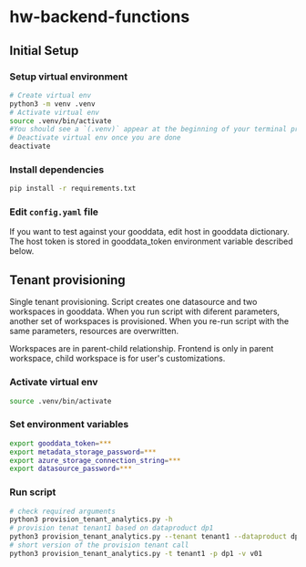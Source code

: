 # hw-backend-functions
## Initial Setup
### Setup virtual environment

```bash
# Create virtual env
python3 -m venv .venv
# Activate virtual env
source .venv/bin/activate
#You should see a `(.venv)` appear at the beginning of your terminal prompt indicating that you are working inside the `virtualenv`.
# Deactivate virtual env once you are done
deactivate

```

### Install dependencies
```bash
pip install -r requirements.txt

```

### Edit `config.yaml` file
If you want to test against your gooddata, edit host in gooddata dictionary. The host token is stored in gooddata_token environment variable described below.

## Tenant provisioning
Single tenant provisioning. Script creates one datasource and two workspaces in gooddata. When you run script with diferent parameters, another set of workspaces is provisioned. When you re-run script with the same parameters, resources are overwritten.

Workspaces are in parent-child relationship. Frontend is only in parent workspace, child workspace is for user's customizations.

### Activate virtual env
```bash
source .venv/bin/activate

```
### Set environment variables
```bash
export gooddata_token=***
export metadata_storage_password=***
export azure_storage_connection_string=***
export datasource_password=***

```
### Run script
```bash
# check required arguments
python3 provision_tenant_analytics.py -h
# provision tenat tenant1 based on dataproduct dp1
python3 provision_tenant_analytics.py --tenant tenant1 --dataproduct dp1 --dataproduct_version v01
# short version of the provision tenant call
python3 provision_tenant_analytics.py -t tenant1 -p dp1 -v v01

```